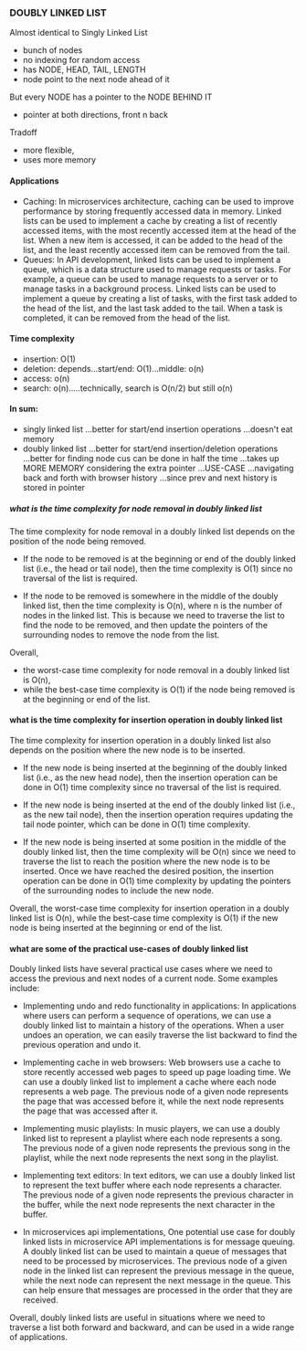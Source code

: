 ### DOUBLY LINKED LIST

Almost identical to Singly Linked List
- bunch of nodes
- no indexing for random access
- has NODE, HEAD, TAIL, LENGTH
- node point to the next node ahead of it

But every NODE has a pointer to the NODE BEHIND IT
- pointer at both directions, front n back

Tradoff
- more flexible,
- uses more memory

#### Applications
- Caching: In microservices architecture, caching can be used to improve performance by storing frequently accessed data in memory. Linked lists can be used to implement a cache by creating a list of recently accessed items, with the most recently accessed item at the head of the list. When a new item is accessed, it can be added to the head of the list, and the least recently accessed item can be removed from the tail.
- Queues: In API development, linked lists can be used to implement a queue, which is a data structure used to manage requests or tasks. For example, a queue can be used to manage requests to a server or to manage tasks in a background process. Linked lists can be used to implement a queue by creating a list of tasks, with the first task added to the head of the list, and the last task added to the tail. When a task is completed, it can be removed from the head of the list.


#### Time complexity
- insertion: O(1)
- deletion: depends...start/end: O(1)...middle: o(n)
- access: o(n)
- search: o(n).....technically, search is O(n/2) but still o(n)

#### In sum:
- singly linked list 
  ...better for start/end insertion operations
  ...doesn't eat memory
- doubly linked list
  ...better for start/end insertion/deletion operations
  ...better for finding node cus can be done in half the time
  ...takes up MORE MEMORY considering the extra pointer
  ...USE-CASE
     ...navigating back and forth with browser history
     ...since prev and next history is stored in pointer

##### what is the time complexity for node removal in doubly linked list

The time complexity for node removal in a doubly linked list depends on the position of the node being removed.

- If the node to be removed is at the beginning or end of the doubly linked list (i.e., the head or tail node), then the time complexity is O(1) since no traversal of the list is required.

- If the node to be removed is somewhere in the middle of the doubly linked list, then the time complexity is O(n), where n is the number of nodes in the linked list. This is because we need to traverse the list to find the node to be removed, and then update the pointers of the surrounding nodes to remove the node from the list.

Overall, 
- the worst-case time complexity for node removal in a doubly linked list is O(n), 
- while the best-case time complexity is O(1) if the node being removed is at the beginning or end of the list.


#### what is the time complexity for insertion operation in doubly linked list

The time complexity for insertion operation in a doubly linked list also depends on the position where the new node is to be inserted.

- If the new node is being inserted at the beginning of the doubly linked list (i.e., as the new head node), then the insertion operation can be done in O(1) time complexity since no traversal of the list is required.

- If the new node is being inserted at the end of the doubly linked list (i.e., as the new tail node), then the insertion operation requires updating the tail node pointer, which can be done in O(1) time complexity.

- If the new node is being inserted at some position in the middle of the doubly linked list, then the time complexity will be O(n) since we need to traverse the list to reach the position where the new node is to be inserted. Once we have reached the desired position, the insertion operation can be done in O(1) time complexity by updating the pointers of the surrounding nodes to include the new node.

Overall, the worst-case time complexity for insertion operation in a doubly linked list is O(n), while the best-case time complexity is O(1) if the new node is being inserted at the beginning or end of the list.

#### what are some of the practical use-cases of doubly linked list
Doubly linked lists have several practical use cases where we need to access the previous and next nodes of a current node. Some examples include:

- Implementing undo and redo functionality in applications: In applications where users can perform a sequence of operations, we can use a doubly linked list to maintain a history of the operations. When a user undoes an operation, we can easily traverse the list backward to find the previous operation and undo it.

- Implementing cache in web browsers: Web browsers use a cache to store recently accessed web pages to speed up page loading time. We can use a doubly linked list to implement a cache where each node represents a web page. The previous node of a given node represents the page that was accessed before it, while the next node represents the page that was accessed after it.

- Implementing music playlists: In music players, we can use a doubly linked list to represent a playlist where each node represents a song. The previous node of a given node represents the previous song in the playlist, while the next node represents the next song in the playlist.

- Implementing text editors: In text editors, we can use a doubly linked list to represent the text buffer where each node represents a character. The previous node of a given node represents the previous character in the buffer, while the next node represents the next character in the buffer.

- In microservices api implementations, One potential use case for doubly linked lists in microservice API implementations is for message queuing. A doubly linked list can be used to maintain a queue of messages that need to be processed by microservices. The previous node of a given node in the linked list can represent the previous message in the queue, while the next node can represent the next message in the queue. This can help ensure that messages are processed in the order that they are received.
    
Overall, doubly linked lists are useful in situations where we need to traverse a list both forward and backward, and can be used in a wide range of applications.